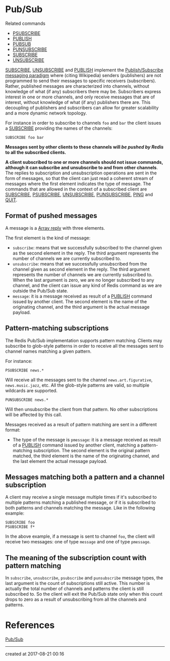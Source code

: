 # Pub/Sub

Related commands

- [PSUBSCRIBE](https://redis.io/commands/psubscribe)
- [PUBLISH](https://redis.io/commands/publish)
- [PUBSUB](https://redis.io/commands/pubsub)
- [PUNSUBSCRIBE](https://redis.io/commands/punsubscribe)
- [SUBSCRIBE](https://redis.io/commands/subscribe)
- [UNSUBSCRIBE](https://redis.io/commands/unsubscribe)



[SUBSCRIBE](https://redis.io/commands/subscribe), [UNSUBSCRIBE](https://redis.io/commands/unsubscribe) and [PUBLISH](https://redis.io/commands/publish) implement the [Publish/Subscribe messaging paradigm](http://en.wikipedia.org/wiki/Publish/subscribe) where (citing Wikipedia) senders (publishers) are not programmed to send their messages to specific receivers (subscribers). Rather, published messages are characterized into channels, without knowledge of what (if any) subscribers there may be. Subscribers express interest in one or more channels, and only receive messages that are of interest, without knowledge of what (if any) publishers there are. This decoupling of publishers and subscribers can allow for greater scalability and a more dynamic network topology.



For instance in order to subscribe to channels `foo` and `bar` the client issues a [SUBSCRIBE](https://redis.io/commands/subscribe) providing the names of the channels:

```
SUBSCRIBE foo bar
```

**Messages sent by other clients to these channels will *be pushed by Redis* to all the subscribed clients.**

**A client subscribed to one or more channels should not issue commands, although it can subscribe and unsubscribe to and from other channels**. The replies to subscription and unsubscription operations are sent in the form of messages, so that the client can just read a coherent stream of messages where the first element indicates the type of message. The commands that are allowed in the context of a subscribed client are [SUBSCRIBE](https://redis.io/commands/subscribe), [PSUBSCRIBE](https://redis.io/commands/psubscribe), [UNSUBSCRIBE](https://redis.io/commands/unsubscribe), [PUNSUBSCRIBE](https://redis.io/commands/punsubscribe), [PING](https://redis.io/commands/ping) and [QUIT](https://redis.io/commands/quit).



## Format of pushed messages

A message is a [Array reply](https://redis.io/topics/protocol#array-reply) with three elements.

The first element is the kind of message:

- `subscribe`: means that we successfully subscribed to the channel given as the second element in the reply. The third argument represents the number of channels we are currently subscribed to.
- `unsubscribe`: means that we successfully unsubscribed from the channel given as second element in the reply. The third argument represents the number of channels we are currently subscribed to. When the last argument is zero, we are no longer subscribed to any channel, and the client can issue any kind of Redis command as we are outside the Pub/Sub state.
- `message`: it is a message received as result of a [PUBLISH](https://redis.io/commands/publish) command issued by another client. The second element is the name of the originating channel, and the third argument is the actual message payload.



## Pattern-matching subscriptions

The Redis Pub/Sub implementation supports pattern matching. Clients may subscribe to glob-style patterns in order to receive all the messages sent to channel names matching a given pattern.

For instance:

```
PSUBSCRIBE news.*

```

Will receive all the messages sent to the channel `news.art.figurative`, `news.music.jazz`, etc.  All the glob-style patterns are valid, so multiple wildcards are supported.

```
PUNSUBSCRIBE news.*

```

Will then unsubscribe the client from that pattern.  No other subscriptions will be affected by this call.

Messages received as a result of pattern matching are sent in a different format:

- The type of the message is `pmessage`: it is a message received as result of a [PUBLISH](https://redis.io/commands/publish) command issued by another client, matching a pattern-matching subscription. The second element is the original pattern matched, the third element is the name of the originating channel, and the last element the actual message payload.



## Messages matching both a pattern and a channel subscription

A client may receive a single message multiple times if it's subscribed to multiple patterns matching a published message, or if it is subscribed to both patterns and channels matching the message. Like in the following example:

```
SUBSCRIBE foo
PSUBSCRIBE f*

```

In the above example, if a message is sent to channel `foo`, the client will receive two messages: one of type `message` and one of type `pmessage`.



## The meaning of the subscription count with pattern matching

In `subscribe`, `unsubscribe`, `psubscribe` and `punsubscribe` message types, the last argument is the count of subscriptions still active. This number is actually the total number of channels and patterns the client is still subscribed to. So the client will exit the Pub/Sub state only when this count drops to zero as a result of unsubscribing from all the channels and patterns.



# References

[Pub/Sub](https://redis.io/topics/pubsub)



---

created at 2017-08-21 00:16